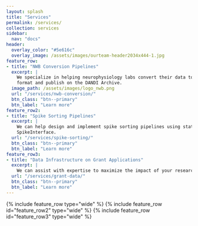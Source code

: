 ```yaml
---
layout: splash
title: "Services"
permalink: /services/
collection: services
sidebar:
  nav: "docs"
header:
  overlay_color: "#5e616c"
  overlay_image: /assets/images/ourteam-header2034x444-1.jpg
feature_row:
- title: "NWB Conversion Pipelines"
  excerpt: |
    We specialize in helping neurophysiology labs convert their data to the Neurodata Without Borders (NWB) 
    format and publish on the DANDI Archive.
  image_path: /assets/images/logo_nwb.png
  url: "/services/nwb-conversion/"
  btn_class: "btn--primary"
  btn_label: "Learn more"
feature_row2:
- title: "Spike Sorting Pipelines"
  excerpt: |
    We can help design and implement spike sorting pipelines using state-of-the-art algorithms using
    SpikeInterface.
  url: "/services/spike-sorting/"
  btn_class: "btn--primary"
  btn_label: "Learn more"
feature_row3:
- title: "Data Infrastructure on Grant Applications"
  excerpt: |
    We can assist with expertise to maximize the impact of your research in the neuroscience community and meet compliance with NIH policies, providing services in many categories.
  url: "/services/grant-data/"
  btn_class: "btn--primary"
  btn_label: "Learn more"
---
```


{% include feature_row type="wide" %}
{% include feature_row id="feature_row2" type="wide" %}
{% include feature_row id="feature_row3" type="wide" %}
